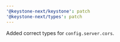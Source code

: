 ```yaml
---
'@keystone-next/keystone': patch
'@keystone-next/types': patch
---
```


Added correct types for `config.server.cors`.
